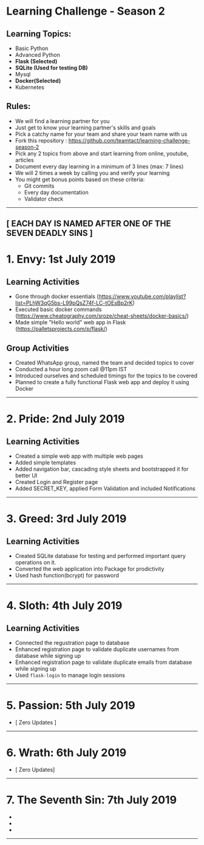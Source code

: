 # Learning Challenge - Season 2

## Learning Topics:
- Basic Python
- Advanced Python
- **Flask (Selected)**
- **SQLite (Used for testing DB)**
- Mysql
- **Docker(Selected)**
- Kubernetes

## Rules:
- We will find a learning partner for you
- Just get to know your learning partner's skills and goals
- Pick a catchy name for your team and share your team name with us
- Fork this repository : https://github.com/teamtact/learning-challenge-season-2
- Pick any 2 topics from above and start learning from online, youtube, articles
- Document every day learning in a minimum of 3 lines (max: 7 lines)
- We will 2 times a week by calling you and verify your learning
- You might get bonus points based on these criteria:
	- Git commits
	- Every day documentation
	- Validator check



---
**[ EACH DAY IS NAMED AFTER ONE OF THE SEVEN DEADLY SINS ]**
---


# 1. Envy: 1st July 2019

## Learning Activities
- Gone through docker essentials (https://www.youtube.com/playlist?list=PLhW3qG5bs-L99pQsZ74f-LC-tOEsBp2rK)
- Executed basic docker commands (https://www.cheatography.com/sroze/cheat-sheets/docker-basics/)
- Made simple "Hello world" web app in Flask (https://palletsprojects.com/p/flask/)

## Group Activities
- Created WhatsApp group, named the team and decided topics to cover
- Conducted a hour long zoom call @11pm IST
- Introduced ourselves and scheduled timings for the topics to be covered
- Planned to create a fully functional Flask web app and deploy it using Docker

---
# 2. Pride: 2nd July 2019

## Learning Activities
- Created a simple web app with multiple web pages
- Added simple templates
- Added navigation bar, cascading style sheets and bootstrapped it for better UI
- Created Login and Register page
- Added SECRET_KEY, applied Form Validation and included Notifications

---
# 3. Greed: 3rd July 2019

## Learning Activities
- Created SQLite database for testing and performed important query operations on it.
- Converted the web application into Package for prodictivity
- Used hash function(bcrypt) for password

---
# 4. Sloth: 4th July 2019

## Learning Activities
- Connected the regustration page to database
- Enhanced registration page to validate duplicate usernames from database while signing up
- Enhanced registration page to validate duplicate emails from database while signing up
- Used ```flask-login``` to manage login sessions

---
# 5. Passion: 5th July 2019
- [ Zero Updates ]
---
# 6. Wrath: 6th July 2019
- [ Zero Updates]
---
# 7. The Seventh Sin: 7th July 2019
-
-
-





------



